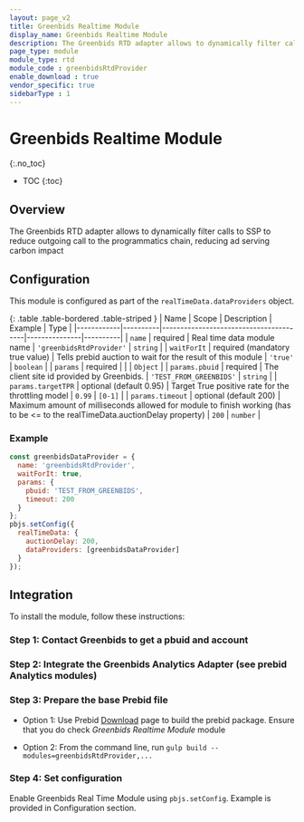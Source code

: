 ```yaml
---
layout: page_v2
title: Greenbids Realtime Module
display_name: Greenbids Realtime Module
description: The Greenbids RTD adapter allows to dynamically filter calls to SSP to reduce outgoing call to the programmatics chain, reducing ad serving carbon impact
page_type: module
module_type: rtd
module_code : greenbidsRtdProvider
enable_download : true
vendor_specific: true
sidebarType : 1
---
```


# Greenbids Realtime Module

{:.no_toc}

* TOC
{:toc}

## Overview

The Greenbids RTD adapter allows to dynamically filter calls to SSP to reduce outgoing call to the programmatics chain, reducing ad serving carbon impact

## Configuration

This module is configured as part of the `realTimeData.dataProviders` object.

{: .table .table-bordered .table-striped }
| Name       | Scope    | Description                            | Example       | Type     |
|------------|----------|----------------------------------------|---------------|----------|
| `name`     | required | Real time data module name | `'greenbidsRtdProvider'`   | `string` |
| `waitForIt`     | required (mandatory true value) | Tells prebid auction to wait for the result of this module | `'true'`   | `boolean` |
| `params`      | required |  | | `Object` |
| `params.pbuid`      | required | The client site id provided by Greenbids. | `'TEST_FROM_GREENBIDS'` | `string` |
| `params.targetTPR`      | optional (default 0.95) | Target True positive rate for the throttling model | `0.99` | `[0-1]` |
| `params.timeout`      | optional (default 200) | Maximum amount of milliseconds allowed for module to finish working (has to be <= to the realTimeData.auctionDelay property) | `200` | `number` |

### Example

```javascript
const greenbidsDataProvider = {
  name: 'greenbidsRtdProvider',
  waitForIt: true,
  params: {
    pbuid: 'TEST_FROM_GREENBIDS',
    timeout: 200
  }
};
pbjs.setConfig({
  realTimeData: {
    auctionDelay: 200,
    dataProviders: [greenbidsDataProvider]
  }
});
```

## Integration

To install the module, follow these instructions:

### Step 1: Contact Greenbids to get a pbuid and account

### Step 2: Integrate the Greenbids Analytics Adapter (see prebid Analytics modules)

### Step 3: Prepare the base Prebid file

* Option 1: Use Prebid [Download](/download.html) page to build the prebid package. Ensure that you do check *Greenbids Realtime Module* module

* Option 2: From the command line, run `gulp build --modules=greenbidsRtdProvider,...`

### Step 4: Set configuration

Enable Greenbids Real Time Module using `pbjs.setConfig`. Example is provided in Configuration section.
